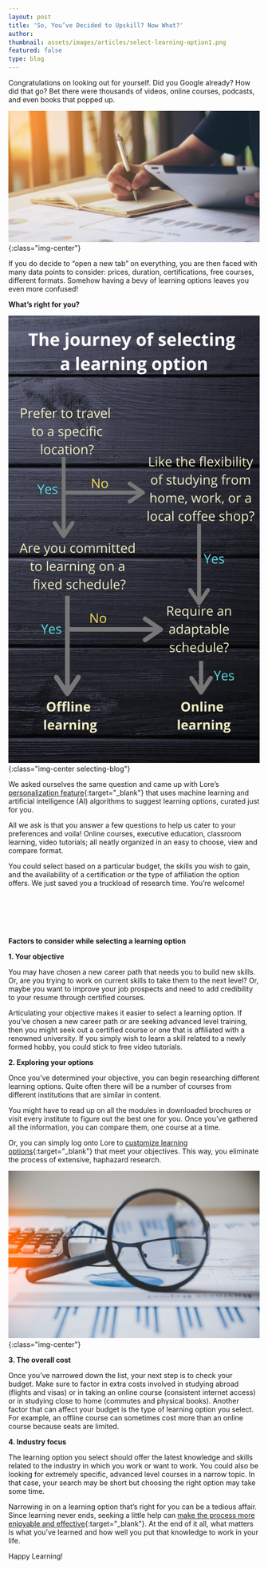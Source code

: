 ```yaml
---
layout: post
title: 'So, You’ve Decided to Upskill? Now What?'
author: 
thumbnail: assets/images/articles/select-learning-option1.png
featured: false
type: blog
---
```


Congratulations on looking out for yourself. Did you Google already? How did that go? Bet there were thousands of videos, online courses, podcasts, and even books that popped up. 

![select-learning-option](/assets/images/articles/select-learning-option1.png){:class="img-center"}

If you do decide to “open a new tab” on everything, you are then faced with many data points to consider: prices, duration, certifications, free courses, different formats. Somehow having a bevy of learning options leaves you even more confused!

**What’s right for you?**

![select-learning-option](/assets/images/articles/select-learning-option2.png){:class="img-center selecting-blog"}

We asked ourselves the same question and came up with Lore’s [personalization feature](https://lore.online/personalize){:target="\_blank"} that uses machine learning and artificial intelligence (AI) algorithms to suggest learning options, curated just for you. 

All we ask is that you answer a few questions to help us cater to your preferences and voila! Online courses, executive education, classroom learning, video tutorials; all neatly organized in an easy to choose, view and compare format. 

You could select based on a particular budget, the skills you wish to gain, and the availability of a certification or the type of affiliation the option offers. We just saved you a truckload of research time. You’re welcome!
<br class="br1"><br class="br2"><br class="br3"><br class="br4"><br class="br5"><br class="br6">

**Factors to consider while selecting a learning option**

**1. Your objective**

You may have chosen a new career path that needs you to build new skills. Or, are you trying to work on current skills to take them to the next level? Or, maybe you want to improve your job prospects and need to add credibility to your resume through certified courses.

Articulating your objective makes it easier to select a learning option. If you’ve chosen a new career path or are seeking advanced level training, then you might seek out a certified course or one that is affiliated with a renowned university. If you simply wish to learn a skill related to a newly formed hobby, you could stick to free video tutorials.

**2. Exploring your options**

Once you’ve determined your objective, you can begin researching different learning options. Quite often there will be a number of courses from different institutions that are similar in content. 

You might have to read up on all the modules in downloaded brochures or visit every institute to figure out the best one for you. Once you’ve gathered all the information, you can compare them, one course at a time.

Or, you can simply log onto Lore to [customize learning options](https://lore.online/personalize){:target="\_blank"} that meet your objectives. This way, you eliminate the process of extensive, haphazard research.

![select-learning-option](/assets/images/articles/select-learning-option3.png){:class="img-center"}

**3. The overall cost**

Once you’ve narrowed down the list, your next step is to check your budget. Make sure to factor in extra costs involved in studying abroad (flights and visas) or in taking an online course (consistent internet access) or in studying close to home (commutes and physical books).
Another factor that can affect your budget is the type of learning option you select. For example, an offline course can sometimes cost more than an online course because seats are limited. 

**4. Industry focus**

The learning option you select should offer the latest knowledge and skills related to the industry in which you work or want to work. You could also be looking for extremely specific, advanced level courses in a narrow topic. In that case, your search may be short but choosing the right option may take some time. 

Narrowing in on a learning option that’s right for you can be a tedious affair. Since learning never ends, seeking a little help can [make the process more enjoyable and effective](https://lore.online/){:target="\_blank"}. At the end of it all, what matters is what you’ve learned and how well you put that knowledge to work in your life. 

Happy Learning!

